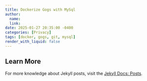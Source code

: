 ```yaml
---
title: Dockerize Gogs with MySql 
author:
  name: 
  link: 
date: 2025-01-27 20:35:00 -0400
categories: [Privacy]
tags: [docker, gogs, git, mysql]
render_with_liquid: false
---
```




## Learn More

For more knowledge about Jekyll posts, visit the [Jekyll Docs: Posts](https://jekyllrb.com/docs/posts/).
